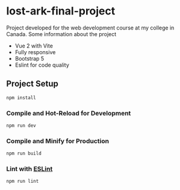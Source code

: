 # lost-ark-final-project

Project developed for the web development course at my college in Canada.
Some information about the project
- Vue 2 with Vite
- Fully responsive
- Bootstrap 5
- Eslint for code quality

## Project Setup

```sh
npm install
```

### Compile and Hot-Reload for Development

```sh
npm run dev
```

### Compile and Minify for Production

```sh
npm run build
```

### Lint with [ESLint](https://eslint.org/)

```sh
npm run lint
```
